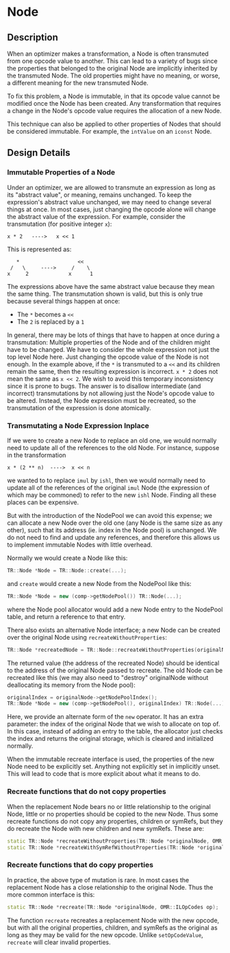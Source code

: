 <!--
Copyright (c) 2016, 2017 IBM Corp. and others

This program and the accompanying materials are made available under
the terms of the Eclipse Public License 2.0 which accompanies this
distribution and is available at https://www.eclipse.org/legal/epl-2.0/
or the Apache License, Version 2.0 which accompanies this distribution and
is available at https://www.apache.org/licenses/LICENSE-2.0.

This Source Code may also be made available under the following
Secondary Licenses when the conditions for such availability set
forth in the Eclipse Public License, v. 2.0 are satisfied: GNU
General Public License, version 2 with the GNU Classpath 
Exception [1] and GNU General Public License, version 2 with the
OpenJDK Assembly Exception [2].

[1] https://www.gnu.org/software/classpath/license.html
[2] http://openjdk.java.net/legal/assembly-exception.html

SPDX-License-Identifier: EPL-2.0 OR Apache-2.0 OR GPL-2.0 WITH Classpath-exception-2.0 OR LicenseRef-GPL-2.0 WITH Assembly-exception
-->

# Node

## Description

When an optimizer makes a transformation, a Node is often transmuted from one opcode value to another. This can lead to a variety of bugs since the properties that belonged to the original Node are implicitly inherited by the transmuted Node. The old properties might have no meaning, or worse, a different meaning for the new transmuted Node.

To fix this problem, a Node is immutable, in that its opcode value cannot be modified once the Node has been created. Any transformation that requires a change in the Node's opcode value requires the allocation of a new Node.

This technique can also be applied to other properties of Nodes that should be considered immutable. For example, the `intValue` on an `iconst` Node.

## Design Details

### Immutable Properties of a Node

Under an optimizer, we are allowed to transmute an expression as long as its "abstract value", or meaning,  remains unchanged. To keep the expression's abstract value unchanged, we may need to change several things at once. In most cases, just changing the opcode alone will change the abstract value of the expression. For example, consider the transmutation (for positive integer `x`):

	x * 2	---->	x << 1

This is represented as:
```
   *                   <<
 /   \     ---->     /    \
x     2             x      1
```

The expressions above have the same abstract value because they mean the same thing. The transmutation shown is valid, but this is only true because several things happen at once: 

* The `*` becomes a `<<`
* The `2` is replaced by a `1`

In general, there may be lots of things that have to happen at once during a transmutation: Multiple properties of the Node and of the children might have to be changed. We have to consider the whole expression not just the top level Node here. Just changing the opcode value of the Node is not enough. In the example above, if the `*` is transmuted to a `<<` and its children remain the same, then the resulting expression is incorrect. `x * 2` does not mean the same as `x << 2`. We wish to avoid this temporary inconsistency since it is prone to bugs. The answer is to disallow intermediate (and incorrect) transmutations by not allowing just the Node's opcode value to be altered. Instead, the Node expression must be recreated, so the transmutation of the expression is done atomically.

### Transmutating a Node Expression Inplace

If we were to create a new Node to replace an old one, we would normally need to update all of the references to the old Node. For instance, suppose in the transformation

	x * (2 ** n)  ---->  x << n

we wanted to to replace `imul` by `ishl`, then we would normally need to update all of the references of the original `imul` Node (the expression of which may be commoned) to refer to the new `ishl` Node. Finding all these places can be expensive.

But with the introduction of the NodePool we can avoid this expense; we can allocate a new Node over the old one (any Node is the same size as any other), such that its address (ie. index in the Node pool) is unchanged. We do not need to find and update any references, and therefore this allows us to implement immutable Nodes with little overhead.

Normally we would create a Node like this:

```cpp
TR::Node *Node = TR::Node::create(...);
```

and `create` would create a new Node from the NodePool like this:

```cpp
TR::Node *Node = new (comp->getNodePool()) TR::Node(...);
```

where the Node pool allocator would add a new Node entry to the NodePool table, and return a reference to that entry.

There also exists an alternative Node interface; a new Node can be created over the original Node using `recreateWithoutProperties`:

```cpp
TR::Node *recreatedNode = TR::Node::recreateWithoutProperties(originalNode, ...);
```

The returned value (the address of the recreated Node) should be identical to the address of the original Node passed to recreate. The old Node can be recreated like this (we may also need to "destroy" originalNode without deallocating its memory from the Node pool):

```cpp
originalIndex = originalNode->getNodePoolIndex();
TR::Node *Node = new (comp->getNodePool(), originalIndex) TR::Node(...);
```

Here, we provide an alternate form of the `new` operator. It has an extra parameter: the index of the original Node that we wish to allocate on top of. In this case, instead of adding an entry to the table, the allocator just checks the index and returns the original storage, which is cleared and initialized normally.

When the immutable recreate interface is used, the properties of the new Node need to be explicitly set. Anything not explicitly set in implicitly unset. This will lead to code that is more explicit about what it means to do.

### Recreate functions that do not copy properties

When the replacement Node bears no or little relationship to the original Node, little or no properties should be copied to the new Node. Thus some recreate functions do not copy any properties, children or symRefs, but they do recreate the Node with new children and new symRefs. These are:

```cpp
static TR::Node *recreateWithoutProperties(TR::Node *originalNode, OMR::ILOpCodes op, uint16_t numChildren, [TR::Node *first, ... ]);
static TR::Node *recreateWithSymRefWithoutProperties(TR::Node *originalNode, OMR::ILOpCodes op, uint16_t numChildren, uint16_t numChildArgs, TR::Node *first, ChildrenAndSymRefType... childrenAndSymRef);
```

### Recreate functions that do copy properties

In practice, the above type of mutation is rare. In most cases the replacement Node has a close relationship to the original Node. Thus the more common interface is this:

```cpp
static TR::Node *recreate(TR::Node *originalNode, OMR::ILOpCodes op);
```

The function `recreate` recreates a replacement Node with the new opcode, but with all the original properties, children, and symRefs as the original as long as they may be valid for the new opcode. Unlike `setOpCodeValue`, `recreate` will clear invalid properties.
